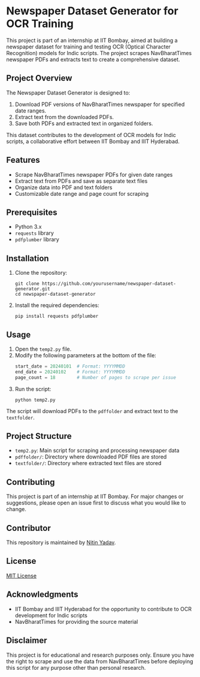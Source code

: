 # Newspaper Dataset Generator for OCR Training

This project is part of an internship at IIT Bombay, aimed at building a newspaper dataset for training and testing OCR (Optical Character Recognition) models for Indic scripts. The project scrapes NavBharatTimes newspaper PDFs and extracts text to create a comprehensive dataset.

## Project Overview

The Newspaper Dataset Generator is designed to:
1. Download PDF versions of NavBharatTimes newspaper for specified date ranges.
2. Extract text from the downloaded PDFs.
3. Save both PDFs and extracted text in organized folders.

This dataset contributes to the development of OCR models for Indic scripts, a collaborative effort between IIT Bombay and IIIT Hyderabad.

## Features

- Scrape NavBharatTimes newspaper PDFs for given date ranges
- Extract text from PDFs and save as separate text files
- Organize data into PDF and text folders
- Customizable date range and page count for scraping

## Prerequisites

- Python 3.x
- `requests` library
- `pdfplumber` library

## Installation

1. Clone the repository:
   ```
   git clone https://github.com/yourusername/newspaper-dataset-generator.git
   cd newspaper-dataset-generator
   ```

2. Install the required dependencies:
   ```
   pip install requests pdfplumber
   ```

## Usage

1. Open the `temp2.py` file.
2. Modify the following parameters at the bottom of the file:
   ```python
   start_date = 20240101  # Format: YYYYMMDD
   end_date = 20240102    # Format: YYYYMMDD
   page_count = 18        # Number of pages to scrape per issue
   ```
3. Run the script:
   ```
   python temp2.py
   ```

The script will download PDFs to the `pdffolder` and extract text to the `textfolder`.

## Project Structure

- `temp2.py`: Main script for scraping and processing newspaper data
- `pdffolder/`: Directory where downloaded PDF files are stored
- `textfolder/`: Directory where extracted text files are stored

## Contributing

This project is part of an internship at IIT Bombay. For major changes or suggestions, please open an issue first to discuss what you would like to change.

## Contributor

This repository is maintained by [Nitin Yadav](https://github.com/NitinYadav1511).

## License

[MIT License](https://choosealicense.com/licenses/mit/)

## Acknowledgments

- IIT Bombay and IIIT Hyderabad for the opportunity to contribute to OCR development for Indic scripts
- NavBharatTimes for providing the source material

## Disclaimer

This project is for educational and research purposes only. Ensure you have the right to scrape and use the data from NavBharatTimes before deploying this script for any purpose other than personal research.
